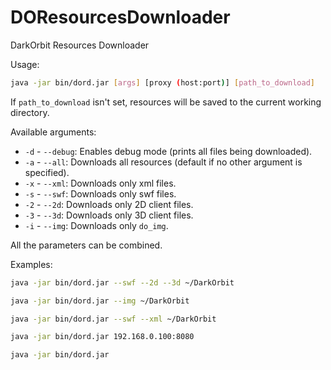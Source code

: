 # DOResourcesDownloader
DarkOrbit Resources Downloader

Usage:
```bash
java -jar bin/dord.jar [args] [proxy (host:port)] [path_to_download]
```


If `path_to_download` isn't set, resources will be saved to the current working directory.

Available arguments:
 * `-d` - `--debug`: Enables debug mode (prints all files being downloaded).
 * `-a` - `--all`: Downloads all resources (default if no other argument is specified).
 * `-x` - `--xml`: Downloads only xml files.
 * `-s` - `--swf`: Downloads only swf files.
 * `-2` - `--2d`: Downloads only 2D client files.
 * `-3` - `--3d`: Downloads only 3D client files.
 * `-i` - `--img`: Downloads only `do_img`.

All the parameters can be combined.

Examples:
```bash
java -jar bin/dord.jar --swf --2d --3d ~/DarkOrbit

java -jar bin/dord.jar --img ~/DarkOrbit

java -jar bin/dord.jar --swf --xml ~/DarkOrbit

java -jar bin/dord.jar 192.168.0.100:8080

java -jar bin/dord.jar
```
